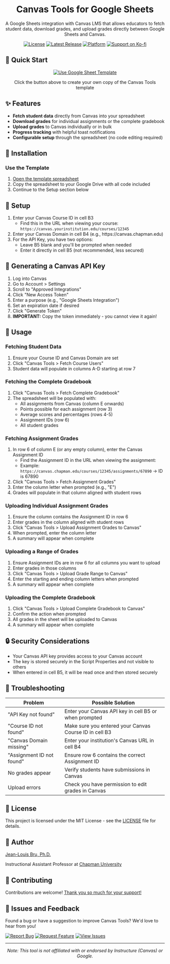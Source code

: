 <h1 align="center">Canvas Tools for Google Sheets</h1>

<p align="center">
  A Google Sheets integration with Canvas LMS that allows educators to fetch student data, download grades, and upload grades directly between Google Sheets and Canvas.
</p>

<p align="center">
  <a href="LICENSE"><img src="https://img.shields.io/github/license/jlouisbru/canvas-tools-for-sheets" alt="License"></a>
  <a href="https://github.com/jlouisbru/canvas-tools-for-sheets/releases/latest"><img src="https://img.shields.io/github/v/release/jlouisbru/canvas-tools-for-sheets" alt="Latest Release"></a>
  <a href="https://docs.google.com/spreadsheets/d/18ZggFU-2xBdbl3pVPY3dXR-U5DYdroxvYaZJXGcvIPA/edit?usp=sharing"><img src="https://img.shields.io/badge/platform-Google%20Sheets-green" alt="Platform"></a>
  <a href="https://ko-fi.com/louisfr"><img src="https://img.shields.io/badge/Support-Ko--fi-ff5f5f" alt="Support on Ko-fi"></a>
</p>

<h2>🚀 Quick Start</h2>

<p align="center">
  <a href="https://docs.google.com/spreadsheets/d/18ZggFU-2xBdbl3pVPY3dXR-U5DYdroxvYaZJXGcvIPA/copy"><img src="https://img.shields.io/badge/Use_Template-4285F4?style=for-the-badge&logo=google&logoColor=white" alt="Use Google Sheet Template"></a>
</p>

<p align="center">Click the button above to create your own copy of the Canvas Tools template</p>

<h2>✨ Features</h2>

<ul>
  <li><strong>Fetch student data</strong> directly from Canvas into your spreadsheet</li>
  <li><strong>Download grades</strong> for individual assignments or the complete gradebook</li>
  <li><strong>Upload grades</strong> to Canvas individually or in bulk</li>
  <li><strong>Progress tracking</strong> with helpful toast notifications</li>
  <li><strong>Configurable setup</strong> through the spreadsheet (no code editing required)</li>
</ul>

<h2>💾 Installation</h2>

<h3>Use the Template</h3>

<ol>
  <li><a href="https://docs.google.com/spreadsheets/d/18ZggFU-2xBdbl3pVPY3dXR-U5DYdroxvYaZJXGcvIPA/edit?usp=sharing">Open the template spreadsheet</a></li>
  <li>Copy the spreadsheet to your Google Drive with all code included</li>
  <li>Continue to the Setup section below</li>
</ol>

<h2>🔧 Setup</h2>

<ol>
  <li>Enter your Canvas Course ID in cell B3
    <ul>
      <li>Find this in the URL when viewing your course: <code>https://canvas.yourinstitution.edu/courses/12345</code></li>
    </ul>
  </li>
  <li>Enter your Canvas Domain in cell B4 (e.g., https://canvas.chapman.edu)</li>
  <li>For the API Key, you have two options:
    <ul>
      <li>Leave B5 blank and you'll be prompted when needed</li>
      <li>Enter it directly in cell B5 (not recommended, less secured)</li>
    </ul>
  </li>
</ol>

<h2>🔑 Generating a Canvas API Key</h2>

<ol>
  <li>Log into Canvas</li>
  <li>Go to Account > Settings</li>
  <li>Scroll to "Approved Integrations"</li>
  <li>Click "New Access Token"</li>
  <li>Enter a purpose (e.g., "Google Sheets Integration")</li>
  <li>Set an expiration date if desired</li>
  <li>Click "Generate Token"</li>
  <li><strong>IMPORTANT:</strong> Copy the token immediately - you cannot view it again!</li>
</ol>

<h2>📝 Usage</h2>

<h3>Fetching Student Data</h3>

<ol>
  <li>Ensure your Course ID and Canvas Domain are set</li>
  <li>Click "Canvas Tools > Fetch Course Users"</li>
  <li>Student data will populate in columns A-D starting at row 7</li>
</ol>

<h3>Fetching the Complete Gradebook</h3>

<ol>
  <li>Click "Canvas Tools > Fetch Complete Gradebook"</li>
  <li>The spreadsheet will be populated with:
    <ul>
      <li>All assignments from Canvas (column E onwards)</li>
      <li>Points possible for each assignment (row 3)</li>
      <li>Average scores and percentages (rows 4-5)</li>
      <li>Assignment IDs (row 6)</li>
      <li>All student grades</li>
    </ul>
  </li>
</ol>

<h3>Fetching Assignment Grades</h3>

<ol>
  <li>In row 6 of column E (or any empty column), enter the Canvas Assignment ID
    <ul>
      <li>Find the Assignment ID in the URL when viewing the assignment:</li>
      <li>Example: <code>https://canvas.chapman.edu/courses/12345/assignments/67890</code> → ID is 67890</li>
    </ul>
  </li>
  <li>Click "Canvas Tools > Fetch Assignment Grades"</li>
  <li>Enter the column letter when prompted (e.g., "E")</li>
  <li>Grades will populate in that column aligned with student rows</li>
</ol>

<h3>Uploading Individual Assignment Grades</h3>

<ol>
  <li>Ensure the column contains the Assignment ID in row 6</li>
  <li>Enter grades in the column aligned with student rows</li>
  <li>Click "Canvas Tools > Upload Assignment Grades to Canvas"</li>
  <li>When prompted, enter the column letter</li>
  <li>A summary will appear when complete</li>
</ol>

<h3>Uploading a Range of Grades</h3>

<ol>
  <li>Ensure Assignment IDs are in row 6 for all columns you want to upload</li>
  <li>Enter grades in those columns</li>
  <li>Click "Canvas Tools > Upload Grade Range to Canvas"</li>
  <li>Enter the starting and ending column letters when prompted</li>
  <li>A summary will appear when complete</li>
</ol>

<h3>Uploading the Complete Gradebook</h3>

<ol>
  <li>Click "Canvas Tools > Upload Complete Gradebook to Canvas"</li>
  <li>Confirm the action when prompted</li>
  <li>All grades in the sheet will be uploaded to Canvas</li>
  <li>A summary will appear when complete</li>
</ol>

<h2>🔒 Security Considerations</h2>

<ul>
  <li>Your Canvas API key provides access to your Canvas account</li>
  <li>The key is stored securely in the Script Properties and not visible to others</li>
  <li>When entered in cell B5, it will be read once and then stored securely</li>
</ul>

<h2>🐞 Troubleshooting</h2>

<table>
  <thead>
    <tr>
      <th>Problem</th>
      <th>Possible Solution</th>
    </tr>
  </thead>
  <tbody>
    <tr>
      <td>"API Key not found"</td>
      <td>Enter your Canvas API key in cell B5 or when prompted</td>
    </tr>
    <tr>
      <td>"Course ID not found"</td>
      <td>Make sure you entered your Canvas Course ID in cell B3</td>
    </tr>
    <tr>
      <td>"Canvas Domain missing"</td>
      <td>Enter your institution's Canvas URL in cell B4</td>
    </tr>
    <tr>
      <td>"Assignment ID not found"</td>
      <td>Ensure row 6 contains the correct Assignment ID</td>
    </tr>
    <tr>
      <td>No grades appear</td>
      <td>Verify students have submissions in Canvas</td>
    </tr>
    <tr>
      <td>Upload errors</td>
      <td>Check you have permission to edit grades in Canvas</td>
    </tr>
  </tbody>
</table>

<h2>📄 License</h2>

<p>This project is licensed under the MIT License - see the <a href="LICENSE">LICENSE</a> file for details.</p>

<h2>👤 Author</h2>

<p><a href="https://www.jlouisbru.com/">Jean-Louis Bru, Ph.D.</a></p>
<p>Instructional Assistant Professor at <a href="https://www.chapman.edu/">Chapman University</a></p>

<h2>🤝 Contributing</h2>

<p>Contributions are welcome! <a href="https://ko-fi.com/louisfr">Thank you so much for your support!</a></p>

<h2>🐛 Issues and Feedback</h2>

<p>Found a bug or have a suggestion to improve Canvas Tools? We'd love to hear from you!</p>

<p>
  <a href="https://github.com/jlouisbru/canvas-tools-for-sheets/issues/new?template=bug_report.yml"><img src="https://img.shields.io/badge/Report-Bug-red?style=for-the-badge&logo=github" alt="Report Bug"></a>
  <a href="https://github.com/jlouisbru/canvas-tools-for-sheets/issues/new?template=feature_request.yml"><img src="https://img.shields.io/badge/Request-Feature-blue?style=for-the-badge&logo=github" alt="Request Feature"></a>
  <a href="https://github.com/jlouisbru/canvas-tools-for-sheets/issues"><img src="https://img.shields.io/badge/View-Issues-green?style=for-the-badge&logo=github" alt="View Issues"></a>
</p>

<hr>

<p align="center">
  <i>Note: This tool is not affiliated with or endorsed by Instructure (Canvas) or Google.</i>
</p>
